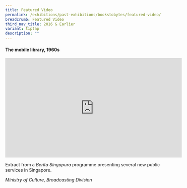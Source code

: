 ```yaml
---
title: Featured Video
permalink: /exhibitions/past-exhibitions/bookstobytes/featured-video/
breadcrumb: Featured Video
third_nav_title: 2016 & Earlier
variant: tiptap
description: ""
---
```

#### The mobile library, 1960s

<iframe width="560" height="315" src="https://www.youtube.com/embed/5KNqhacpabs" frameborder="0" allow="accelerometer; autoplay; encrypted-media; gyroscope; picture-in-picture" allowfullscreen=""></iframe>

Extract from a _Berita Singapura_ programme presenting several new public services in Singapore.

_Ministry of Culture, Broadcasting Division_